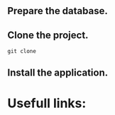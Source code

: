 #


## Prepare the database.


	
## Clone the project.

	git clone



## Install the application.

###


###

	
##

# Usefull links:

